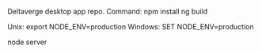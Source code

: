 Deltaverge desktop app repo.
Command:
npm install
ng build

Unix:
    export NODE_ENV=production
Windows:
    SET NODE_ENV=production

node server